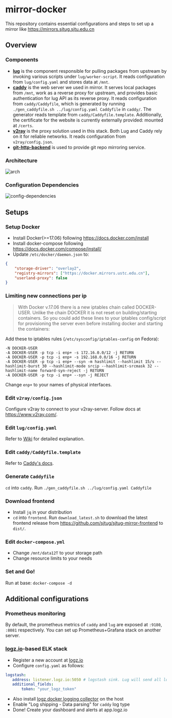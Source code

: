 # mirror-docker
This repository contains essential configurations and steps to set up a mirror like https://mirrors.sjtug.sjtu.edu.cn

## Overview

### Components
- [**lug**](https://github.com/sjtug/lug) is the component responsible for pulling packages from upstream by invoking various scripts under `lug/worker-script`. It reads configuration from `lug/config.yaml` and stores data at `/mnt`.
- [**caddy**](https://caddyserver.com/) is the web server we used in mirror. It serves local packages from `/mnt`, work as a reverse proxy for upstream, and provides basic authentication for lug API as its reverse proxy. It reads configuration from `caddy/Caddyfile`, which is generated by running `./gen_caddyfile.sh ../lug/config.yaml Caddyfile` in `caddy/`.  The generator reads template from `caddy/Caddyfile.template`. Additionally, the certificate for the website is currently externally provided: mounted at `/certs`.
- [**v2ray**](https://v2ray.com) is the proxy solution used in this stack. Both Lug and Caddy rely on it for reliable networks. It reads configuration from `v2ray/config.json`.
- [**git-http-backend**](https://github.com/ynohat/git-http-backend) is used to provide git repo mirroring service.

### Architecture
![arch](https://raw.githubusercontent.com/sjtug/mirror-docker/v2/doc-assets/images/arch.png)

### Configuration Dependencies
![config-dependencies](https://raw.githubusercontent.com/sjtug/mirror-docker/v2/doc-assets/images/config-dependency.png)

## Setups

### Setup Docker
- Install Docker(>=17.06) following https://docs.docker.com/install
- Install docker-compose following https://docs.docker.com/compose/install/
- Update `/etc/docker/daemon.json` to:
```json
{
	"storage-driver": "overlay2",
	"registry-mirrors": ["https://docker.mirrors.ustc.edu.cn"],
	"userland-proxy": false
}
```

### Limiting new connections per ip
> With Docker v.17.06 there is a new iptables chain called DOCKER-USER. Unlike the chain DOCKER it is not reset on building/starting containers. So you could add these lines to your iptables config/script for provisioning the server even before installing docker and starting the containers:

Add these to iptables rules (`/etc/sysconfig/iptables-config` on Fedora):
```
-N DOCKER-USER
-A DOCKER-USER -p tcp -i enp+ -s 172.16.0.0/12 -j RETURN
-A DOCKER-USER -p tcp -i enp+ -s 192.168.0.0/16 -j RETURN
-A DOCKER-USER -p tcp -i enp+ --syn -m hashlimit --hashlimit 15/s --hashlimit-burst 30 --hashlimit-mode srcip --hashlimit-srcmask 32 --hashlimit-name forward-syn-reject -j RETURN
-A DOCKER-USER -p tcp -i enp+ --syn -j REJECT
```

Change `enp+` to your names of physical interfaces.

### Edit `v2ray/config.json`
Configure v2ray to connect to your v2ray-server. Follow docs at https://www.v2ray.com/.

### Edit `lug/config.yaml`
Refer to [Wiki](https://github.com/sjtug/mirror-docker/wiki) for detailed explanation.

### Edit `caddy/Caddyfile.template`
Refer to [Caddy's docs](https://caddyserver.com/docs).

### Generate `Caddyfile`
`cd` into `caddy`. Run `./gen_caddyfile.sh ../lug/config.yaml Caddyfile`

### Download frontend
- Install `jq` in your distribution
- `cd` into `frontend`. Run `download_latest.sh` to download the latest frontend release from https://github.com/sjtug/sjtug-mirror-frontend to `dist/`.

### Edit `docker-compose.yml`
- Change `/mnt/data12T` to your storage path
- Change resource limits to your needs


### Set and Go!
Run at base: `docker-compose -d`

## Additional configurations
### Prometheus monitoring
By default, the prometheus metrics of `caddy` and `lug` are exposed at `:9180`, `:8081` respectively. You can set up Prometheus+Grafana stack on another server.

### [logz.io](http://logz.io)-based ELK stack
- Register a new account at [logz.io](http://logz.io)
- Configure `config.yaml` as follows:
```yaml
logstash:
   address: listener.logz.io:5050 # logstash sink. Lug will send all logs to this address
   additional_fields:
       token: "your_logz_token" 
```
- Also install [logz docker logging collector](https://app.logz.io/#/dashboard/data-sources/Docker-Logging) on the host
- Enable "Log shipping - Data parsing" for `caddy` log type
- Done! Create your dashboard and alerts at app.logz.io

